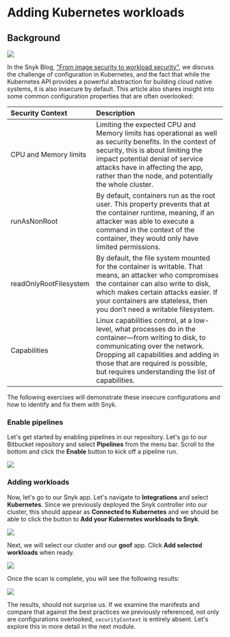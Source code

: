 # Adding Kubernetes workloads

## Background

![](https://github.com/snyk/user-docs/tree/695c746d1b207ffdf923b84e4590d31b29e2cc73/docs/partner-workshops/.gitbook/assets/kubernetes-01.png)

In the Snyk Blog, ["From image security to workload security"](https://snyk.io/blog/from-image-security-to-workload-security/), we discuss the challenge of configuration in Kubernetes, and the fact that while the Kubernetes API provides a powerful abstraction for building cloud native systems, it is also insecure by default. This article also shares insight into some common configuration properties that are often overlooked:

| Security Context | Description |
| :--- | :--- |
| CPU and Memory limits | Limiting the expected CPU and Memory limits has operational as well as security benefits. In the context of security, this is about limiting the impact potential denial of service attacks have in affecting the app, rather than the node, and potentially the whole cluster. |
| runAsNonRoot | By default, containers run as the root user. This property prevents that at the container runtime, meaning, if an attacker was able to execute a command in the context of the container, they would only have limited permissions. |
| readOnlyRootFilesystem | By default, the file system mounted for the container is writable. That means, an attacker who compromises the container can also write to disk, which makes certain attacks easier. If your containers are stateless, then you don’t need a writable filesystem. |
| Capabilities | Linux capabilities control, at a low-level, what processes do in the container—from writing to disk, to communicating over the network. Dropping all capabilities and adding in those that are required is possible, but requires understanding the list of capabilities. |

The following exercises will demonstrate these insecure configurations and how to identify and fix them with Snyk.

### Enable pipelines

Let's get started by enabling pipelines in our repository. Let's go to our Bitbucket repository and select **Pipelines** from the menu bar. Scroll to the bottom and click the **Enable** button to kick off a pipeline run.

![](https://github.com/snyk/user-docs/tree/695c746d1b207ffdf923b84e4590d31b29e2cc73/docs/partner-workshops/.gitbook/assets/bitbucket-pipelines-enable.png)

### Adding workloads

Now, let's go to our Snyk app. Let's navigate to **Integrations** and select **Kubernetes**. Since we previously deployed the Snyk controller into our cluster, this should appear as **Connected to Kubernetes** and we should be able to click the button to **Add your Kubernetes workloads to Snyk**.

![](https://github.com/snyk/user-docs/tree/695c746d1b207ffdf923b84e4590d31b29e2cc73/docs/partner-workshops/.gitbook/assets/snyk-eks-integration-01.png)

Next, we will select our cluster and our **goof** app. Click **Add selected workloads** when ready.

![](https://github.com/snyk/user-docs/tree/695c746d1b207ffdf923b84e4590d31b29e2cc73/docs/partner-workshops/.gitbook/assets/snyk-eks-integration-02.png)

Once the scan is complete, you will see the following results:

![](https://github.com/snyk/user-docs/tree/695c746d1b207ffdf923b84e4590d31b29e2cc73/docs/partner-workshops/.gitbook/assets/snyk-eks-integration-03%20%281%29.png)

The results, should not surprise us. If we examine the manifests and compare that against the best practices we previously referenced, not only are configurations overlooked, `securityContext` is entirely absent. Let's explore this in more detail in the next module.

